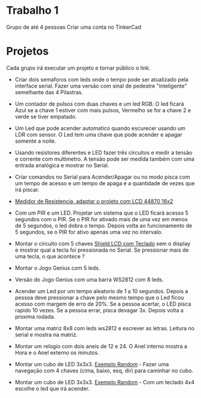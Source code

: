 # Trabalho 1 
Grupo de até 4 pessoas
Criar uma conta no TinkerCad

# Projetos

Cada grupo irá executar um projeto e tornar público o link.

* Criar dois semaforos com leds onde o tempo pode ser atualizado pela interface serial. Fazer uma versão com sinal de pedestre "inteligente" semelhante das 4 Pilastras. 

* Um contador de pulsos com duas chaves e um led RGB. O led ficará Azul se a chave 1 estiver com mais pulsos, Vermelho se for a chave 2 e verde se tiver empatado. 

* Um Led que pode acender automatico quando escurecer usando um LDR com sensor. O Led tem uma chave que pode acender e apagar somente a noite.

* Usando resistores diferentes e LED fazer três circuitos e medir a tensão e corrente com multimetro. A tensão pode ser medida também com uma entrada analógica e mostrar no Serial.

* Criar comandos no Serial para Acender/Apagar ou no modo pisca com um tempo de acesso e um tempo de apaga e a quantidade de vezes que irá piscar.

*  [Medidor de Resistencia, adaptar o projeto com LCD 44870 16x2](https://create.arduino.cc/projecthub/federico-vivaldi/sorting-resistors-the-lazy-way-ceb557)

* Com um PIR e um LED. Projetar um sistema que o LED ficará acesso 5 segundos com o PIR. Se o PIR for ativado mais de uma vez em menos de 5 segundos, o led dobra o tempo. Depois volta ao funcionamento de 5 segundos, se o PIR for ativo apenas uma vez no intervalo.

* Montar o circuito com 5 chaves [Shield LCD com Teclado](https://s3-sa-east-1.amazonaws.com/robocore-lojavirtual/463/LCD.Shield.pdf) sem o display e mostrar qual a tecla foi pressionada no Serial. Se pressionar mais de uma tecla, o que acontece ?

* Montar o Jogo Genius com 5 leds.

* Versão do Jogo Genius com uma barra WS2812 com 8 leds.

* Acender um Led por um tempo aleatorio de 1 a 10 segundos. Depois a pessoa deve pressionar a chave pelo mesmo tempo que o Led ficou acesso com margem de erro de 20%. Se a pessoa acertar, o LED pisca rapido 10 vezes. Se a pessoa errar, pisca devagar 3x. Depois volta a proxima rodada. 

* Montar uma matriz 8x8 com leds ws2812 e escrever as letras. Leitura no serial e mostra na matriz.

* Montar um relogio com dois aneis de 12 e 24. O Anel interno mostra a Hora e o Anel externo os minutos.

* Montar um cubo de LED 3x3x3. [Exemplo Random](https://www.tinkercad.com/things/iDMYhxiUB9u-cubo-3x3x3-leds-aleatorios) - Fazer uma navegação com 4 chaves (cima, baixo, esq, dir) para caminhar no cubo.

* Montar um cubo de LED 3x3x3. [Exemplo Random](https://www.tinkercad.com/things/iDMYhxiUB9u-cubo-3x3x3-leds-aleatorios) - Com um teclado 4x4 escolhe o led que irá acender.





